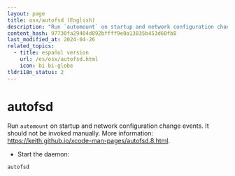 ```yaml
---
layout: page
title: osx/autofsd (English)
description: "Run `automount` on startup and network configuration change events."
content_hash: 97730fa29404d892bffff9e0a13835b453d60fb8
last_modified_at: 2024-04-26
related_topics:
  - title: español version
    url: /es/osx/autofsd.html
    icon: bi bi-globe
tldri18n_status: 2
---
```

# autofsd

Run `automount` on startup and network configuration change events.
It should not be invoked manually.
More information: <https://keith.github.io/xcode-man-pages/autofsd.8.html>.

- Start the daemon:

`autofsd`
